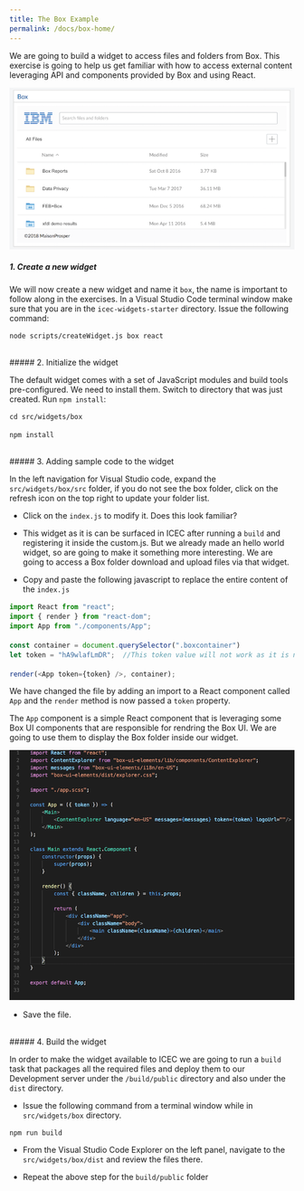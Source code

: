 ```yaml
---
title: The Box Example
permalink: /docs/box-home/
---
```


<a name="top"/>

We are going to build a widget to access files and folders from Box.  This exercise is going to help us get familiar with how to access external content leveraging API and components provided by Box and using React.

![create widget](../images/box.png)

##### 1. Create a new widget

We will now create a new widget and name it `box`, the name is important to follow along in the exercises.  In a Visual Studio Code terminal window make sure that you are in the `icec-widgets-starter` directory. Issue the following command:

```
node scripts/createWidget.js box react
```

<br/>
##### 2. Initialize the widget

The default widget comes with a set of JavaScript modules and build tools pre-configured.  We need to install them.  Switch to directory that was just created. Run `npm install`:

```
cd src/widgets/box

npm install
```

<br/>
##### 3. Adding sample code to the widget

In the left navigation for Visual Studio code, expand the `src/widgets/box/src` folder, if you do not see the box folder, click on the refresh icon on the top right to update your folder list.

- Click on the `index.js` to modify it.  Does this look familiar?  
- This widget as it is can be surfaced in ICEC after running a `build` and registering it inside the custom.js.  But we already made an hello world widget, so are going to make it something more interesting. We are going to access a Box folder download and upload files via that widget. 

- Copy and paste the following javascript to replace the entire content of the `index.js`

```javascript
import React from "react";
import { render } from "react-dom";
import App from "./components/App";

const container = document.querySelector(".boxcontainer")
let token = "hA9wlafLmDR";  //This token value will not work as it is not valid, please ask the lab facilitator for a token. 

render(<App token={token} />, container);
```

We have changed the file by adding an import to a React component called `App` and the `render` method is now passed a `token` property.  

The `App` component is a simple React component that is leveraging some Box UI components that are responsible for rendring the Box UI.  We are going to use them to display the Box folder inside our widget.  

![create widget](../images/app.png)

- Save the file.

<br/>
##### 4. Build the widget

In order to make the widget available to ICEC we are going to run a `build` task that packages all the required files and deploy them to our Development server under the `/build/public` directory and also under the `dist` directory. 

- Issue the following command from a terminal window while in `src/widgets/box` directory.

```
npm run build
```

- From the Visual Studio Code Explorer on the left panel, navigate to the `src/widgets/box/dist` and review the files there.  

- Repeat the above step for the `build/public` folder



